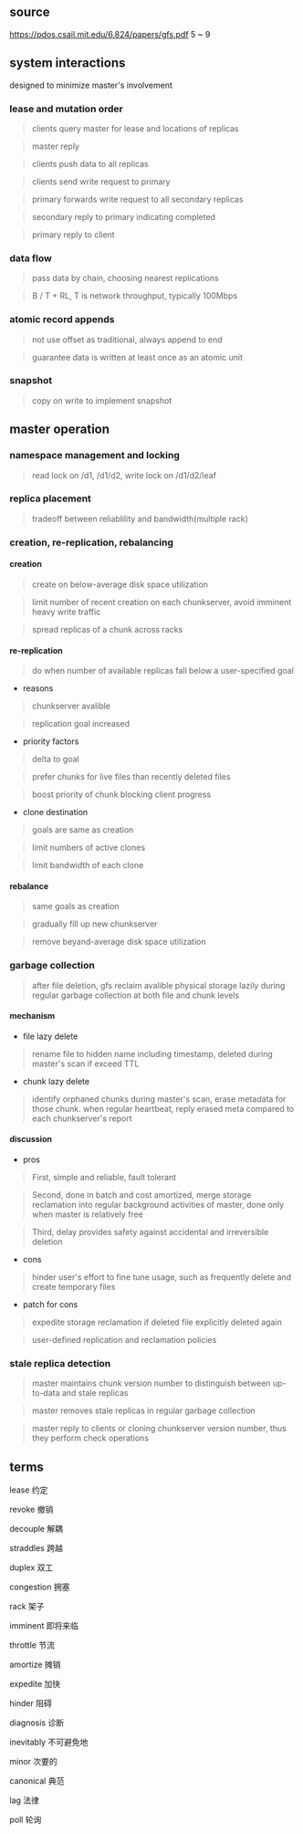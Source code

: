 ## source
https://pdos.csail.mit.edu/6.824/papers/gfs.pdf
5 ~ 9

## system interactions
designed to minimize master's involvement

### lease and mutation order

> clients query master for lease and locations of replicas

> master reply

> clients push data to all replicas

> clients send write request to primary

> primary forwards write request to all secondary replicas

> secondary reply to primary indicating completed

> primary reply to client

### data flow
> pass data by chain, choosing nearest replications

> B / T + RL, T is network throughput, typically 100Mbps

### atomic record appends
> not use offset as traditional, always append to end

> guarantee data is written at least once as an atomic unit

### snapshot
> copy on write to implement snapshot

## master operation
### namespace management and locking
> read lock on /d1, /d1/d2, write lock on /d1/d2/leaf

### replica placement
> tradeoff between reliablility and bandwidth(multiple rack)

### creation, re-replication, rebalancing
#### creation
> create on below-average disk space utilization

> limit number of recent creation on each chunkserver, avoid imminent heavy write traffic

> spread replicas of a chunk across racks

#### re-replication
> do when number of available replicas fall below a user-specified goal

- reasons
> chunkserver avalible

> replication goal increased

- priority factors
> delta to goal

> prefer chunks for live files than recently deleted files

> boost priority of chunk blocking client progress

- clone destination
> goals are same as creation

> limit numbers of active clones

> limit bandwidth of each clone

#### rebalance
> same goals as creation

> gradually fill up new chunkserver

> remove beyand-average disk space utilization

### garbage collection
> after file deletion, gfs reclaim avalible physical storage lazily during regular garbage collection at both file and chunk levels

#### mechanism
- file lazy delete
> rename file to hidden name including timestamp, deleted during master's scan if exceed TTL

- chunk lazy delete
> identify orphaned chunks during master's scan, erase metadata for those chunk. when regular heartbeat, reply erased meta compared to each chunkserver's report

#### discussion
- pros
> First, simple and reliable, fault tolerant

> Second, done in batch and cost amortized, merge storage reclamation into regular background activities of master, done only when master is relatively free

> Third, delay provides safety against accidental and irreversible deletion

- cons
> hinder user's effort to fine tune usage, such as frequently delete and create temporary files

- patch for cons
> expedite storage reclamation if deleted file explicitly deleted again

> user-defined replication and reclamation policies

### stale replica detection
> master maintains chunk version number to distinguish between up-to-data and stale replicas

> master removes stale replicas in regular garbage collection

> master reply to clients or cloning chunkserver version number, thus they perform check operations

## terms
lease 约定

revoke 撤销

decouple 解耦

straddles 跨越

duplex 双工

congestion 拥塞

rack 架子

imminent 即将来临

throttle 节流

amortize 摊销

expedite 加快

hinder 阻碍

diagnosis 诊断

inevitably 不可避免地

minor 次要的

canonical 典范

lag 法律

poll 轮询
